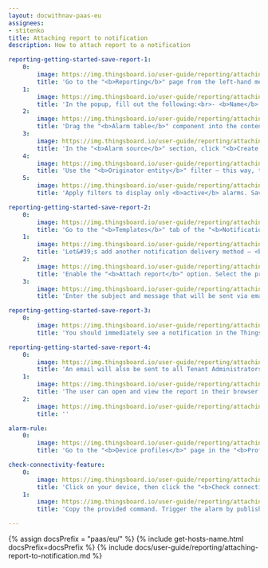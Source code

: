 ```yaml
---
layout: docwithnav-paas-eu
assignees:
- stitenko
title: Attaching report to notification
description: How to attach report to a notification

reporting-getting-started-save-report-1:
    0:
        image: https://img.thingsboard.io/user-guide/reporting/attaching-report-to-notification/example-attach-report-1-pe.png
        title: 'Go to the "<b>Reporting</b>" page from the left-hand menu — you&#39;ll land on the "<b>Templates</b>" tab by default. Click the "<b>+ Add report template</b>" button in the top-right corner and select "<b>Create new report template</b>".'
    1:
        image: https://img.thingsboard.io/user-guide/reporting/attaching-report-to-notification/example-attach-report-2-pe.png
        title: 'In the popup, fill out the following:<br>- <b>Name</b> it "<b>New alarm</b>".<br>- Choose <b>PDF</b> report <b>format</b>.<br>- Choose <b>Report</b> as the <b>template type</b>.<br>- Click "<b>Add</b>" to create the report template and open the <b>Report Builder</b> interface.'
    2:
        image: https://img.thingsboard.io/user-guide/reporting/attaching-report-to-notification/example-attach-report-3-pe.png
        title: 'Drag the "<b>Alarm table</b>" component into the content area of your report.'
    3:
        image: https://img.thingsboard.io/user-guide/reporting/attaching-report-to-notification/example-attach-report-4-pe.png
        title: 'In the "<b>Alarm source</b>" section, click "<b>Create new</b>" entity alias button.'
    4:
        image: https://img.thingsboard.io/user-guide/reporting/attaching-report-to-notification/example-attach-report-5-pe.png
        title: 'Use the "<b>Originator entity</b>" filter — this way, the table will receive data from the entity that triggered the notification. Click "</b>Add</b>".'
    5:
        image: https://img.thingsboard.io/user-guide/reporting/attaching-report-to-notification/example-attach-report-6-pe.png
        title: 'Apply filters to display only <b>active</b> alarms. Save the component.<br>- Click "<b>Save</b>" in the top-right corner to store your template configuration.'

reporting-getting-started-save-report-2:
    0:
        image: https://img.thingsboard.io/user-guide/reporting/attaching-report-to-notification/example-attach-report-7-pe.png
        title: 'Go to the "<b>Templates</b>" tab of the "<b>Notification center</b>" page, find the "<b>New alarm notification</b>" template, and <b>click on it</b> to open it for editing.'
    1:
        image: https://img.thingsboard.io/user-guide/reporting/attaching-report-to-notification/example-attach-report-8-pe.png
        title: 'Let&#39;s add another notification delivery method — <b>Email</b>.'
    2:
        image: https://img.thingsboard.io/user-guide/reporting/attaching-report-to-notification/example-attach-report-9-pe.png
        title: 'Enable the "<b>Attach report</b>" option. Select the previously created <b>New alarm</b> template.<br> Specify the user account on whose behalf the report will be generated: <b>john.doe@thingsboard.io</b> (John Doe — Tenant Administrator). Click "<b>Next</b>".'
    3:
        image: https://img.thingsboard.io/user-guide/reporting/attaching-report-to-notification/example-attach-report-10-pe.png
        title: 'Enter the subject and message that will be sent via email along with the attached PDF report. Save the changes to the template by clicking the "<b>Save</b>" button.'

reporting-getting-started-save-report-3:
    0:
        image: https://img.thingsboard.io/user-guide/reporting/attaching-report-to-notification/example-attach-report-11-pe.png
        title: 'You should immediately see a notification in the ThingsBoard Web UI.'

reporting-getting-started-save-report-4:
    0:
        image: https://img.thingsboard.io/user-guide/reporting/attaching-report-to-notification/example-attach-report-12-pe.png
        title: 'An email will also be sent to all Tenant Administrators, with a PDF report attached containing the alarm details.'
    1:
        image: https://img.thingsboard.io/user-guide/reporting/attaching-report-to-notification/example-attach-report-13-pe.png
        title: 'The user can open and view the report in their browser or download it.'
    2:
        image: https://img.thingsboard.io/user-guide/reporting/attaching-report-to-notification/example-attach-report-14-pe.png
        title: ''

alarm-rule:
    0:
        image: https://img.thingsboard.io/user-guide/reporting/attaching-report-to-notification/alarm-rule-1-pe.png
        title: 'Go to the "<b>Device profiles</b>" page in the "<b>Profiles</b>" section. Select the profile your device is using to open its details. Navigate to the "<b>Alarm rules</b>" tab and configure the alarm rule.'

check-connectivity-feature:
    0:
        image: https://img.thingsboard.io/user-guide/reporting/attaching-report-to-notification/check-connectivity-feature-1-pe.png
        title: 'Click on your device, then click the "<b>Check connectivity</b>" button in the device details.'
    1:
        image: https://img.thingsboard.io/user-guide/reporting/attaching-report-to-notification/check-connectivity-feature-2-pe.png
        title: 'Copy the provided command. Trigger the alarm by publishing telemetry for your device that exceeds the threshold value defined in the alarm creation rule.'

---
```


{% assign docsPrefix = "paas/eu/" %}
{% include get-hosts-name.html docsPrefix=docsPrefix %}
{% include docs/user-guide/reporting/attaching-report-to-notification.md %}